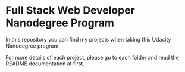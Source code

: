 # Full Stack Web Developer Nanodegree Program

In this repository you can find my projects when taking this Udacity Nanodegree program.

For more details of each project, please go to each folder and read the README documentation at first.
